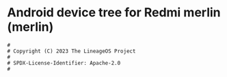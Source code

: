 # Android device tree for Redmi merlin (merlin)

```
#
# Copyright (C) 2023 The LineageOS Project
#
# SPDX-License-Identifier: Apache-2.0
#
```
